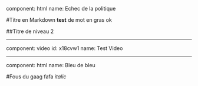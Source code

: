 component: html
name: Echec de la politique

#Titre en Markdown
**test** de mot en gras
ok

##Titre de niveau 2

* * *

component: video
id: x18cvw1
name: Test Video

* * *
component: html
name: Bleu de bleu

#Fous du gaag
fafa *italic*

